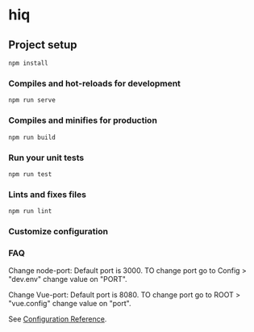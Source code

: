 # hiq

## Project setup

```
npm install
```

### Compiles and hot-reloads for development

```
npm run serve
```

### Compiles and minifies for production

```
npm run build
```

### Run your unit tests

```
npm run test
```

### Lints and fixes files

```
npm run lint
```

### Customize configuration

### FAQ

Change node-port:
Default port is 3000.
TO change port go to Config > "dev.env" change value on "PORT".

Change Vue-port:
Default port is 8080.
TO change port go to ROOT > "vue.config" change value on "port".

See [Configuration Reference](https://cli.vuejs.org/config/).
